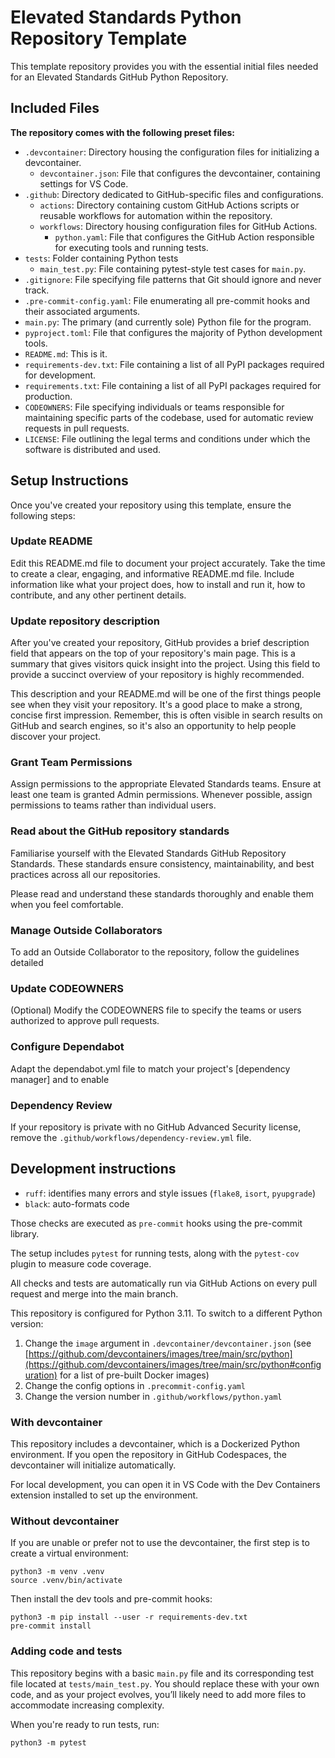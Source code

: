 # Elevated Standards Python Repository Template

This template repository provides you with the essential initial files needed for an Elevated Standards GitHub Python Repository.

## Included Files

**The repository comes with the following preset files:**

* `.devcontainer`: Directory housing the configuration files for initializing a devcontainer.
  * `devcontainer.json`: File that configures the devcontainer, containing settings for VS Code.
* `.github`: Directory dedicated to GitHub-specific files and configurations.
  * `actions`: Directory containing custom GitHub Actions scripts or reusable workflows for automation within the repository.
  * `workflows`: Directory housing configuration files for GitHub Actions.
    * `python.yaml`: File that configures the GitHub Action responsible for executing tools and running tests.
* `tests`: Folder containing Python tests
  * `main_test.py`: File containing pytest-style test cases for `main.py`.
* `.gitignore`: File specifying file patterns that Git should ignore and never track.
* `.pre-commit-config.yaml`: File enumerating all pre-commit hooks and their associated arguments.
* `main.py`: The primary (and currently sole) Python file for the program.
* `pyproject.toml`: File that configures the majority of Python development tools.
* `README.md`: This is it.
* `requirements-dev.txt`: File containing a list of all PyPI packages required for development.
* `requirements.txt`: File containing a list of all PyPI packages required for production.
* `CODEOWNERS`: File specifying individuals or teams responsible for maintaining specific parts of the codebase, used for automatic review requests in pull requests.
* `LICENSE`: File outlining the legal terms and conditions under which the software is distributed and used.

## Setup Instructions

Once you've created your repository using this template, ensure the following steps:

### Update README

Edit this README.md file to document your project accurately. Take the time to create a clear, engaging, and informative README.md file. Include information like what your project does, how to install and run it, how to contribute, and any other pertinent details.

### Update repository description

After you've created your repository, GitHub provides a brief description field that appears on the top of your repository's main page. This is a summary that gives visitors quick insight into the project. Using this field to provide a succinct overview of your repository is highly recommended.

This description and your README.md will be one of the first things people see when they visit your repository. It's a good place to make a strong, concise first impression. Remember, this is often visible in search results on GitHub and search engines, so it's also an opportunity to help people discover your project.

### Grant Team Permissions

Assign permissions to the appropriate Elevated Standards teams. Ensure at least one team is granted Admin permissions. Whenever possible, assign permissions to teams rather than individual users.

### Read about the GitHub repository standards

Familiarise yourself with the Elevated Standards GitHub Repository Standards. These standards ensure consistency, maintainability, and best practices across all our repositories.

<!--
You can find the standards [here]().
-->

Please read and understand these standards thoroughly and enable them when you feel comfortable.

<!--

### Modify the GitHub Standards Badge

Once you've ensured that all the [GitHub Repository Standards]() have been applied to your repository, it's time to update the Elevated Standards Compliance Badge located in the README file.

The badge demonstrates that your repository is compliant with MoJ's standards. Please follow these [instructions]() to modify the badge URL to reflect the status of your repository correctly.

**Please note** the badge will not function correctly if your repository is internal or private. In this case, you may remove the badge from your README.

-->

### Manage Outside Collaborators

To add an Outside Collaborator to the repository, follow the guidelines detailed <!-- [here](https://github.com/ministryofjustice/github-collaborators). -->

### Update CODEOWNERS

(Optional) Modify the CODEOWNERS file to specify the teams or users authorized to approve pull requests.

### Configure Dependabot

Adapt the dependabot.yml file to match your project's [dependency manager]<!--()--> and to enable <!--[automated pull requests for package updates]().-->

### Dependency Review

If your repository is private with no GitHub Advanced Security license, remove the `.github/workflows/dependency-review.yml` file.

## Development instructions

* `ruff`: identifies many errors and style issues (`flake8`, `isort`, `pyupgrade`)
* `black`: auto-formats code

Those checks are executed as `pre-commit` hooks using the pre-commit library.

The setup includes `pytest` for running tests, along with the `pytest-cov` plugin to measure code coverage.

All checks and tests are automatically run via GitHub Actions on every pull request and merge into the main branch.

This repository is configured for Python 3.11. To switch to a different Python version:

1. Change the `image` argument in `.devcontainer/devcontainer.json` (see [https://github.com/devcontainers/images/tree/main/src/python](https://github.com/devcontainers/images/tree/main/src/python#configuration) for a list of pre-built Docker images)
1. Change the config options in `.precommit-config.yaml`
1. Change the version number in `.github/workflows/python.yaml`


### With devcontainer

This repository includes a devcontainer, which is a Dockerized Python environment. If you open the repository in GitHub Codespaces, the devcontainer will initialize automatically.

For local development, you can open it in VS Code with the Dev Containers extension installed to set up the environment.

### Without devcontainer

If you are unable or prefer not to use the devcontainer, the first step is to create a virtual environment:

```
python3 -m venv .venv
source .venv/bin/activate
```

Then install the dev tools and pre-commit hooks:

```
python3 -m pip install --user -r requirements-dev.txt
pre-commit install
```

### Adding code and tests

This repository begins with a basic `main.py` file and its corresponding test file located at `tests/main_test.py`. You should replace these with your own code, and as your project evolves, you’ll likely need to add more files to accommodate increasing complexity.

When you're ready to run tests, run:

```
python3 -m pytest
```

